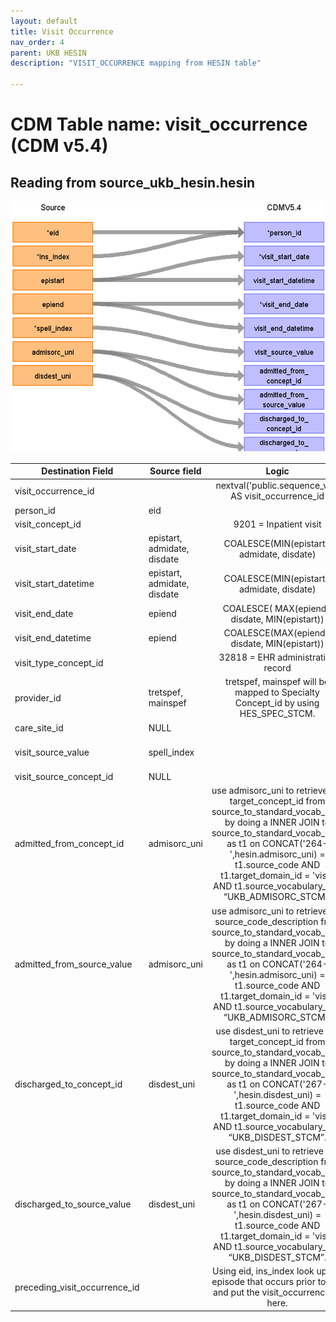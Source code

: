 ```yaml
---
layout: default
title: Visit Occurrence
nav_order: 4
parent: UKB HESIN
description: "VISIT_OCCURRENCE mapping from HESIN table"

---
```


# CDM Table name: visit_occurrence (CDM v5.4)

## Reading from source_ukb_hesin.hesin


![](../images/image6.png)


| Destination Field | Source field | Logic | Comment field |
| --- | --- | :---: | --- |
| visit_occurrence_id |  |  nextval('public.sequence_vo') AS visit_occurrence_id | Autogenerate | 
| person_id | eid |  |  |
| visit_concept_id |  | 9201 = Inpatient visit |  |
| visit_start_date | epistart,<br>admidate,<br>disdate| COALESCE(MIN(epistart), admidate, disdate)|    |
| visit_start_datetime | epistart,<br>admidate,<br>disdate | COALESCE(MIN(epistart), admidate, disdate)|  |
| visit_end_date | epiend | COALESCE( MAX(epiend), disdate, MIN(epistart))|  |
| visit_end_datetime | epiend | COALESCE(MAX(epiend), disdate, MIN(epistart)) | |
| visit_type_concept_id |  | 32818 = EHR administration record |  |
| provider_id |tretspef,<br>mainspef | tretspef, mainspef will be mapped to Specialty Concept_id by using HES_SPEC_STCM.|  |
| care_site_id | NULL| |  |
| visit_source_value | spell_index |  | This will allow us to retrieve Visit_occurrence_id. |
| visit_source_concept_id |NULL  |  |  |
| admitted_from_concept_id | admisorc_uni | use admisorc_uni to retrieve the target_concept_id from source_to_standard_vocab_map by doing a INNER JOIN to source_to_standard_vocab_map as t1 on CONCAT('264-',hesin.admisorc_uni) = t1.source_code AND t1.target_domain_id = 'visit' AND t1.source_vocabulary_id = “UKB_ADMISORC_STCM”. |  |
| admitted_from_source_value | admisorc_uni | use admisorc_uni to retrieve the source_code_description from source_to_standard_vocab_map by doing a INNER JOIN to source_to_standard_vocab_map as t1 on CONCAT('264-',hesin.admisorc_uni) = t1.source_code AND t1.target_domain_id = 'visit' AND t1.source_vocabulary_id = “UKB_ADMISORC_STCM”.|  |
| discharged_to_concept_id | disdest_uni| use disdest_uni to retrieve the target_concept_id from source_to_standard_vocab_map by doing a INNER JOIN to source_to_standard_vocab_map as t1 on CONCAT('267-',hesin.disdest_uni) = t1.source_code AND t1.target_domain_id = 'visit' AND t1.source_vocabulary_id = “UKB_DISDEST_STCM”.|  |
| discharged_to_source_value | disdest_uni | use disdest_uni to retrieve the source_code_description from source_to_standard_vocab_map by doing a INNER JOIN to source_to_standard_vocab_map as t1 on CONCAT('267-',hesin.disdest_uni) = t1.source_code AND t1.target_domain_id = 'visit' AND t1.source_vocabulary_id = “UKB_DISDEST_STCM”.|  |
| preceding_visit_occurrence_id |  | Using eid, ins_index look up the episode that occurs prior to this and put the visit_occurrence_id here. |  |
